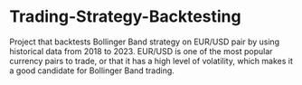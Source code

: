 # Trading-Strategy-Backtesting
Project that backtests Bollinger Band strategy on EUR/USD pair by using historical data from 2018 to 2023. EUR/USD is one of the most popular currency pairs to trade, or that it has a high level of volatility, which makes it a good candidate for Bollinger Band trading. 
